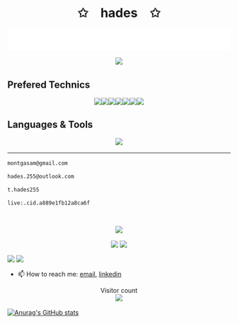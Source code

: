 <div class="background-image">
  <p align="center">
    <h1 align="center">✩&emsp;hades&emsp;✩</h1>
  </p>

  <div align="center">
    <a href="#" target="_blank"><img src="./full.svg" alt="I'm a fullstack developer" /></a>
  </div>

  <p align="center">
      <img src="https://readme-typing-svg.herokuapp.com/?lines=Welcome+to+my+profile!;Have+a+look+around!&font=Fira%20Code&color=%23D62F79&center=true&width=280&height=50">
  </p>

  ## Prefered Technics

  <p align="center">
    <img src="https://media3.giphy.com/media/ln7z2eWriiQAllfVcn/200w.webp" width="100"><img src="https://i.giphy.com/media/LMt9638dO8dftAjtco/200.webp" width="100"><img src="https://i.giphy.com/media/eNAsjO55tPbgaor7ma/200w.webp" width="100"><img src="https://i.giphy.com/media/VgGthkhUvGgOit7Y9i/200.webp" width="100"><img src="https://media3.giphy.com/media/kdFc8fubgS31b8DsVu/giphy.webp" width="100"><img src="https://i.giphy.com/media/KzJkzjggfGN5Py6nkT/200.webp" width="100"><img src="https://i.giphy.com/media/IdyAQJVN2kVPNUrojM/200.webp" width="100">
  </p>

  ## Languages & Tools

  <p align="center">
    <a href="https://skillicons.dev">
      <img src="https://skillicons.dev/icons?i=html,js,ts,css,sass,php,py,react,redux,nextjs,nuxtjs,angular,vue,nodejs,webpack,django,flask,laravel,wordpress,bootstrap,tailwind,jquery,mongodb,mysql,postgres,sqlite,md,nginx,powershell,prisma,vscode,atom,androidstudio,git,github,linux,svg,unity,vercel,heroku,aws,rust,solidity" />
    </a>
  </p>

  ---

  ```
  montgasam@gmail.com
  ```

  ```
  hades.255@outlook.com
  ```

  ```
  t.hades255
  ```

  ```
  live:.cid.a889e1fb12a8ca6f
  ```

  <br>
  <p align="center">
      <img id="preview" src="https://komarev.com/ghpvc/?username=hades255&color=green">
  </p>
  <p align="center">
      <a href="https://leetcode.com/hades255/"><img width="48%" src="https://leetcode.card.workers.dev/hades255?theme=dark&font=baloo&extension=null&border=2&border_radius=8"></a>
      <a href="https://github.com/hades255"><img width="50%" src="https://github-readme-stats.vercel.app/api/top-langs/?username=hades255&theme=dark&hide=html,css,cmake&layout=compact&langs_count=5&bg_color=101010&hide_title=true"></a>
  </p>

  ![](https://github-profile-trophy.vercel.app/?username=hades255&theme=flat&column=-1&margin-w=8&margin-h=8)
  ![](https://github-readme-stats-sigma-five.vercel.app/api?username=hades255&show_icons=true&count_private=true&hide_title=true&include_all_commits=true)

  - 📫 How to reach me: [email](mailto:semen.zhydenko@gmail.com), [linkedin](https://www.linkedin.com/in/zhydenko/)

  <p align="center"> 
    Visitor count<br>
    <img src="https://profile-counter.glitch.me/hades255/count.svg" />
  </p>

  [![Anurag's GitHub stats](https://github-readme-stats.vercel.app/api?username=hades255)](https://github.com/anuraghazra/github-readme-stats)
</div>

<style>
  .background-image {
    background-image: url('https://user-images.githubusercontent.com/65187002/144930161-2f783401-8d27-4fdf-a2f7-cc0ba32f1f1f.gif');
    background-size: cover;
    background-position: center;
    width: 100%;
  }
</style>